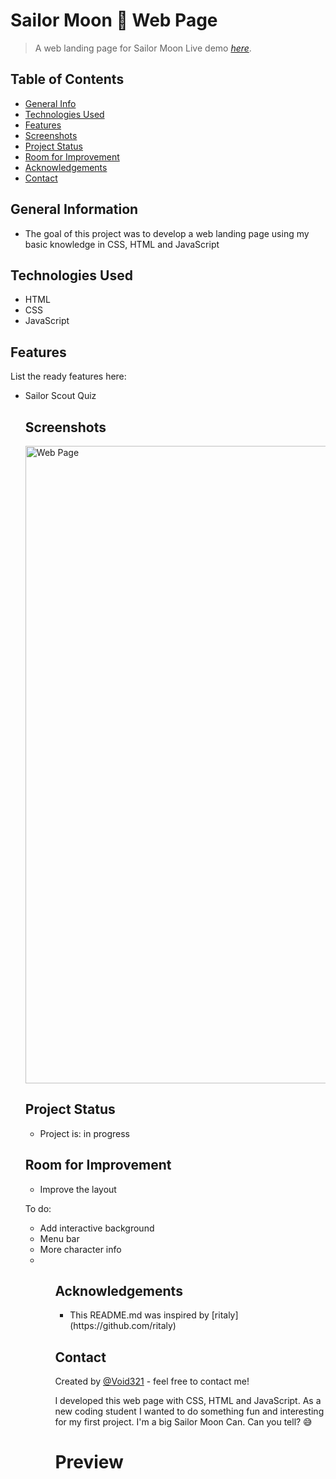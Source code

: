 # Sailor Moon 🌙 Web Page
> A web landing page for Sailor Moon
> Live demo [_here_](https://void321.github.io/Web-Landing-Page/).

## Table of Contents
* [General Info](#general-information)
* [Technologies Used](#technologies-used)
* [Features](#features)
* [Screenshots](#screenshots)
* [Project Status](#project-status)
* [Room for Improvement](#room-for-improvement)
* [Acknowledgements](#acknowledgements)
* [Contact](#contact)


## General Information
<ul><li>The goal of this project was to develop a web landing page using my basic knowledge in CSS, HTML and JavaScript</li></ul>


## Technologies Used
<ul>
  <li>HTML</li>
  <li>CSS</li>
  <li>JavaScript</li></ul>


## Features
List the ready features here:
<ul>
  <li>Sailor Scout Quiz</li>
 


## Screenshots

<img width="1020" alt="Web Page" src="https://user-images.githubusercontent.com/96970580/153130439-528ad068-dfb2-418b-9f90-7bf2fd07d0cd.png">




## Project Status
<ul>
<li>Project is: in progress</li></ul>


## Room for Improvement
<ul>
<li>Improve the layout</li></ul>


To do:
<ul>
  <li>Add interactive background</li>
  <li>Menu bar</li>
  <li>More character info<li><ul>


## Acknowledgements
 
  <ul><li>This README.md was inspired by [ritaly](https://github.com/ritaly)</li></ul>


## Contact
Created by [@Void321](https://pzf.netlify.app/) - feel free to contact me!























I developed this web page with CSS, HTML and JavaScript. As a new coding student I wanted to do something fun and interesting for my first project. 
I'm a big Sailor Moon Can. Can you tell? 😅


# Preview


